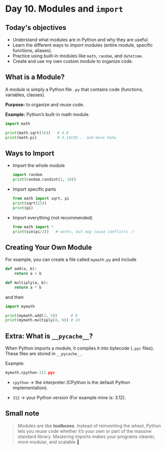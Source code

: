# Day 10. Modules and `import` 
## Today's objectives

- Understand what modules are in Python and why they are useful.
- Learn the different ways to import modules (entire module, specific functions, aliases).
- Practice using built-in modules like `math`, `random`, and `datetime`.
- Create and use my own custom module to organize code.

## What is a Module?

A module is simply a Python file `.py` that contains code (functions, variables, classes).

**Purpose:** to organize and reuse code.

**Example:** Python’s built-in math module.
```python
import math

print(math.sqrt(16))   # 4.0
print(math.pi)         # 3.14159... and more haha
```

## Ways to Import

- Import the whole module
    ```python
    import random
    print(random.randint(1, 10))
    ```
- Import specific parts 
    ```python 
    from math import sqrt, pi
    print(sqrt(25))
    print(pi)
    ```
- Import everything (not recommended)
    ```python 
    from math import *
    print(sin(pi/2))   # works, but may cause conflicts :(
    ```
## Creating Your Own Module

For example, you can create a file called `mymath.py` and include 
```python
def add(a, b):
    return a + b

def multiply(a, b):
    return a * b
```
and then 
```python 
import mymath

print(mymath.add(3, 5))      # 8
print(mymath.multiply(4, 6)) # 24
```
## Extra: What is `__pycache__`?

When Python imports a module, it compiles it into bytecode (`.pyc` files). These files are stored in `__pycache__`.

Example:

```python
mymath.cpython-312.pyc
```

- `cpython` → the interpreter (CPython is the default Python implementation).

- `312` → your Python version (For example mine is: 3.12).

## Small note 
> Modules are like **toolboxes**. Instead of reinventing the wheel, Python lets you reuse code whether it’s your own or part of the massive standard library. Mastering imports makes your programs cleaner, more modular, and scalable 🌱
